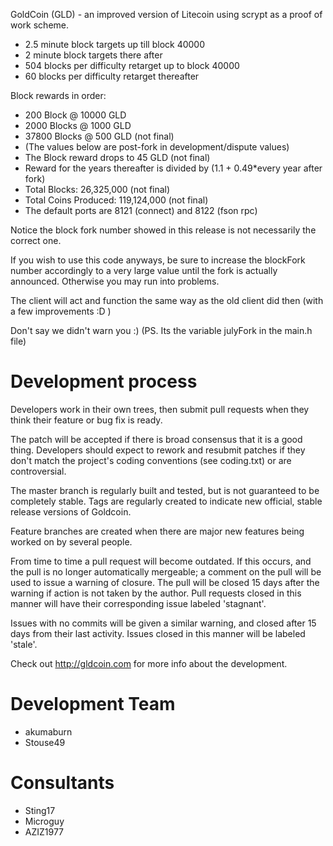 GoldCoin (GLD) - an improved version of Litecoin using scrypt as a proof of work scheme.
 - 2.5 minute block targets up till block 40000
 - 2 minute block targets there after
 - 504 blocks per difficulty retarget up to block 40000
 - 60 blocks per difficulty retarget thereafter

Block rewards in order:

 - 200 Block @ 10000 GLD
 - 2000	Blocks @ 1000 GLD
 - 37800 Blocks @ 500 GLD (not final)
 - (The values below are post-fork in development/dispute values)
 - The Block reward drops to 45 GLD (not final)
 - Reward for the years thereafter is divided by (1.1 + 0.49*every year after fork)
 - Total Blocks: 26,325,000 (not final)
 - Total Coins Produced: 119,124,000 (not final)
 - The default ports are 8121 (connect) and 8122 (fson rpc)

Notice the block fork number showed in this release is not necessarily the correct one.

If you wish to use this code anyways, be sure to increase the blockFork number accordingly to a very large
value until the fork is actually announced. Otherwise you may run into problems.

The client will act and function the same way as the old client did then (with a few improvements :D )

Don't say we didn't warn you :) (PS. Its the variable julyFork in the main.h file)


Development process
===================

Developers work in their own trees, then submit pull requests when
they think their feature or bug fix is ready.

The patch will be accepted if there is broad consensus that it is a
good thing.  Developers should expect to rework and resubmit patches
if they don't match the project's coding conventions (see coding.txt)
or are controversial.

The master branch is regularly built and tested, but is not guaranteed
to be completely stable. Tags are regularly created to indicate new
official, stable release versions of Goldcoin.

Feature branches are created when there are major new features being
worked on by several people.

From time to time a pull request will become outdated. If this occurs, and
the pull is no longer automatically mergeable; a comment on the pull will
be used to issue a warning of closure. The pull will be closed 15 days
after the warning if action is not taken by the author. Pull requests closed
in this manner will have their corresponding issue labeled 'stagnant'.

Issues with no commits will be given a similar warning, and closed after
15 days from their last activity. Issues closed in this manner will be 
labeled 'stale'. 

Check out http://gldcoin.com for more info about the development.

Development Team
================
- akumaburn
- Stouse49

Consultants
================
- Sting17
- Microguy
- AZIZ1977

